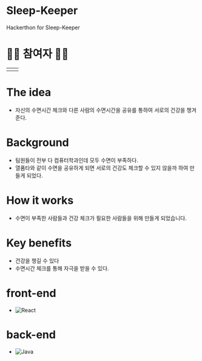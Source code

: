 # Sleep-Keeper
Hackerthon for Sleep-Keeper

# 🙋‍♀️ 참여자 🙋‍♂️
<table>
  <tr>
    <td align="center"><a href="https://github.com/HominKim"></td>
    <td align="center"><a href="https://githun.com/K-0joo"></td>
  </tr>    
</table>

# The idea
- 자신의 수면시간 체크와 다른 사람의 수면시간을 공유를 통하여 서로의 건강을 챙겨준다.

# Background
- 팀원들이 전부 다 컴퓨터학과인데 모두 수면이 부족하다.
- 열품타와 같이 수면을 공유하게 되면 서로의 건강도 체크할 수 있지 않을까 하여 만들게 되었다.

# How it works
- 수면이 부족한 사람들과 건강 체크가 필요한 사람들을 위해 만들게 되었습니다.

# Key benefits
- 건강을 챙길 수 있다
- 수면시간 체크를 통해 자극을 받을 수 있다.

# front-end
- ![React](https://img.shields.io/badge/react-%2320232a.svg?style=for-the-badge&logo=react&logoColor=%2361DAFB)

# back-end
- ![Java](https://img.shields.io/badge/java-%23ED8B00.svg?style=for-the-badge&logo=java&logoColor=white)


